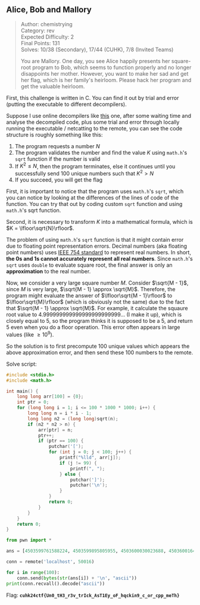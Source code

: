 ## Alice, Bob and Mallory
> Author: chemistrying \
> Category: rev \
> Expected Difficulty: 2 \
> Final Points: 131 \
> Solves: 10/38 (Secondary), 17/44 (CUHK), 7/8 (Invited Teams)
> 
> You are Mallory. One day, you see Alice happily presents her square-root program to Bob, which seems to function properly and no longer disappoints her mother. However, you want to make her sad and get her flag, which is her family's heirloom. Please hack her program and get the valuable heirloom.

First, this challenge is written in C. You can find it out by trial and error (putting the executable to different decompilers).

Suppose I use online decompilers like [this](https://dogbolt.org/) one, after some waiting time and analyse the decompiled code, plus some trial and error through locally running the executable / netcatting to the remote, you can see the code structure is roughly something like this:
1. The program requests a number $N$
2. The program validates the number and find the value $K$ using `math.h`'s `sqrt` function if the number is valid
3. If $K^2 \leq N$, then the program terminates, else it continues until you successfully send 100 unique numbers such that $K^2 > N$
4. If you succeed, you will get the flag

First, it is important to notice that the program uses `math.h`'s `sqrt`, which you can notice by looking at the differences of the lines of code of the function. You can try that out by coding custom `sqrt` function and using `math.h`'s sqrt function.

Second, it is necessary to transform $K$ into a mathematical formula, which is $K = \lfloor\sqrt{N}\rfloor$.

The problem of using `math.h`'s `sqrt` function is that it might contain error due to floating point representation errors. Decimal numbers (aka floating point numbers) uses [IEEE 754 standard](https://en.wikipedia.org/wiki/Double-precision_floating-point_format) to represent real numbers. In short, **the 0s and 1s cannot accurately represent all real numbers**. Since `math.h`'s `sqrt` uses `double` to evaluate square root, the final answer is only an **approximation** to the real number.

Now, we consider a very large square number $M$. Consider $\sqrt{M - 1}$, since $M$ is very large, $\sqrt{M - 1} \approx \sqrt{M}$. Therefore, the program might evaluate the answer of $\lfloor\sqrt{M - 1}\rfloor$ to $\lfloor\sqrt{M}\rfloor$ (which is obviously not the same) due to the fact that $\sqrt{M - 1} \approx \sqrt{M}$. For example, it calculate the squaure root value to $4.999999999999999999999999...$ (I make it up), which is closely equal to $5$, so the program thinks it is supposed to be a $5$, and return $5$ even when you do a floor operation. This error often appears in large values (like $\geq 10^9$).

So the solution is to first precompute 100 unique values which appears the above approximation error, and then send these 100 numbers to the remote.

Solve script:
```c
#include <stdio.h>
#include <math.h>

int main() {
    long long arr[100] = {0};
    int ptr = 0;
    for (long long i = 1; i <= 100 * 1000 * 1000; i++) {
        long long n = i * i - 1;
        long long n2 = (long long)sqrt(n);
        if (n2 * n2 > n) {
            arr[ptr] = n;
            ptr++;
            if (ptr == 100) {
                putchar('[');
                for (int j = 0; j < 100; j++) {
                    printf("%lld", arr[j]);
                    if (j != 99) {
                        printf(", ");
                    } else {
                        putchar(']');
                        putchar('\n');
                    }
                }
                return 0;
            }
        }
    }
    return 0;
}
```

```py
from pwn import *

ans = [4503599761588224, 4503599895805955, 4503600030023688, 4503600164241423, 4503600298459160, 4503600432676899, 4503600566894640, 4503600701112383, 4503600835330128, 4503600969547875, 4503601103765624, 4503601237983375, 4503601372201128, 4503601506418883, 4503601640636640, 4503601774854399, 4503601909072160, 4503602043289923, 4503602177507688, 4503602311725455, 4503602445943224, 4503602580160995, 4503602714378768, 4503602848596543, 4503602982814320, 4503603117032099, 4503603251249880, 4503603385467663, 4503603519685448, 4503603653903235, 4503603788121024, 4503603922338815, 4503604056556608, 4503604190774403, 4503604324992200, 4503604459209999, 4503604593427800, 4503604727645603, 4503604861863408, 4503604996081215, 4503605130299024, 4503605264516835, 4503605398734648, 4503605532952463, 4503605667170280, 4503605801388099, 4503605935605920, 4503606069823743, 4503606204041568, 4503606338259395, 4503606472477224, 4503606606695055, 4503606740912888, 4503606875130723, 4503607009348560, 4503607143566399, 4503607277784240, 4503607412002083, 4503607546219928, 4503607680437775, 4503607814655624, 4503607948873475, 4503608083091328, 4503608217309183, 4503608351527040, 4503608485744899, 4503608619962760, 4503608754180623, 4503608888398488, 4503609022616355, 4503609156834224, 4503609291052095, 4503609425269968, 4503609559487843, 4503609693705720, 4503609827923599, 4503609962141480, 4503610096359363, 4503610230577248, 4503610364795135, 4503610499013024, 4503610633230915, 4503610767448808, 4503610901666703, 4503611035884600, 4503611170102499, 4503611304320400, 4503611438538303, 4503611572756208, 4503611706974115, 4503611841192024, 4503611975409935, 4503612109627848, 4503612243845763, 4503612378063680, 4503612512281599, 4503612646499520, 4503612780717443, 4503612914935368, 4503613049153295]

conn = remote('localhost', 50016)

for i in range(100):
    conn.send(bytes(str(ans[i]) + '\n', "ascii"))
print(conn.recvall().decode("ascii"))
```

Flag: **`cuhk24ctf{Un0_tH3_r3v_trIck_AsT1Ey_oF_hqckin9_c_or_cpp_meTh}`**